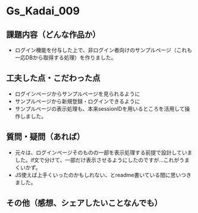 # Gs_Kadai_009

## 課題内容（どんな作品か） 
- ログイン機能を付与した上で、非ログイン者向けのサンプルページ（これも一応DBから取得する処理）を作りました。

## 工夫した点・こだわった点
- ログインページからサンプルページを見られるように
- サンプルページから新規登録・ログインできるように
- サンプルページの表示処理も、本来sessionIDを用いるところを活用して操作しました。

## 質問・疑問（あれば）

- 元々は、ログインページそのものの一部を表示処理する前提で設計していました。if文で分けて、一部だけ表示させるようにしたのですが…これがうまくいかず。
- JS使えば上手くいったのかもしれない、とreadme書いている間に思いつきました。

## その他（感想、シェアしたいことなんでも）
